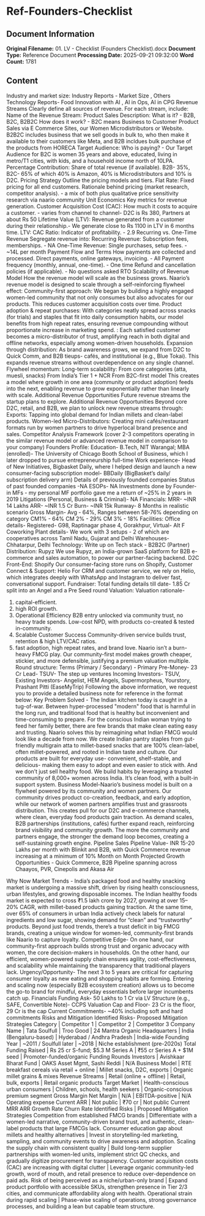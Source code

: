 # Ref-Founders-Checklist

## Document Information

**Original Filename:** 01. LV - Checklist (Founders Checklist).docx
**Document Type:** Reference Document
**Processing Date:** 2025-09-21 09:32:00
**Word Count:** 1781

## Content

Industry and market size:
Industry Reports - Market Size , Others
Technology Reports- Food Innovation with AI , AI in Ops, AI in CPG
Revenue Streams
Clearly define all sources of revenue. For each stream, include:
Name of the Revenue Stream: Product Sales
Description:
What is it? - B2B, B2C, B2B2C
How does it work? - B2C means Business to Customer Product Sales via E Commerce Sites, our Women Microdistributors or Website. B2B2C includes business that we sell goods in bulk to, who then make it available to their customers like Meta, and B2B incldues bulk purchase of the products from HORECA
Target Audience: Who is paying? - Our Target Audience for B2C is women 35 years and above, educated,  living in metro/T1 cities, with kids, and a household income north of 10LPA.
Percentage Contribution: Share of total revenue (if available). B2B- 35%, B2C- 65% of which 40% is Amazon, 40% is Microdistributors and 10% is D2C.
Pricing Strategy
Outline the pricing models and tiers.
Flat Rate: Fixed pricing for all end customers.
Rationale behind pricing (market research, competitor analysis). - a mix of both plus qualitative price sensitivity research via naario community
Unit Economics
Key metrics for revenue generation.
Customer Acquisition Cost (CAC): How much it costs to acquire a customer. - varies from channel to channel- D2C is Rs 380, Partners at about Rs 50
Lifetime Value (LTV): Revenue generated from a customer during their relationship.- We generate close to Rs 1100 in LTV in 6 months time.
LTV: CAC Ratio: Indicator of profitability. - 2.9
Recurring vs. One-Time Revenue
Segregate revenue into:
Recurring Revenue: Subscription fees, memberships. - NA
One-Time Revenue: Single purchases, setup fees. - ~14L per month
Payment Flow and Terms
How payments are collected and processed.
Direct payments, online gateways, invoicing. - All
Payment frequency (monthly, annual, one-time). - One time
Refund and cancellation policies (if applicable). - No questions asked RTO
Scalability of Revenue Model
How the revenue model will scale as the business grows.
Naario’s revenue model is designed to scale through a self-reinforcing flywheel effect:
Community-first approach: We began by building a highly engaged women-led community that not only consumes but also advocates for our products. This reduces customer acquisition costs over time.
Product adoption & repeat purchases: With categories neatly spread across snacks (for trials) and staples that fit into daily consumption habits, our model benefits from high repeat rates, ensuring revenue compounding without proportionate increase in marketing spend.
: Each satisfied customer becomes a micro-distributor of trust, amplifying reach in both digital and offline networks, especially among women-driven households.
Expansion through distribution: As brand awareness grows, we expand from D2C to Quick Comm, and B2B tieups- cafés, and institutional (e.g., Blue Tokai). This expands revenue streams without overdependence on any single channel.
Flywheel momentum:
Long-term scalability:
From core categories (atta, muesli, snacks)
From India’s Tier 1 + NCR
From B2C-first model
This creates a model where growth in one area (community or product adoption) feeds into the next, enabling revenue to grow exponentially rather than linearly with scale.
Additional Revenue Opportunities
Future revenue streams the startup plans to explore.
Additional Revenue Opportunities
Beyond core D2C, retail, and B2B, we plan to unlock new revenue streams through:
Exports: Tapping into global demand for Indian millets and clean-label products.
Women-led Micro-Distributors: Creating mini cafés/restaurant formats run by women partners to drive hyperlocal brand presence and sales.
Competitor Analysis Framework
(cover 2-3 competitors operating in the similar revenue model or advanced revenue model in comparison to your company)
Founders Profile:
Education- B.Tech, NIT Warangal; MBA (enrolled)- The University of Chicago Booth School of Business, which I later dropped to pursue entrepreneurship full-time
Work experience- Head of New Initiatives, Bigbasket Daily, where I helped design and launch a new consumer-facing subscription model- BBDaily (BigBasket’s daily/ subscription delivery arm)
Details of previously founded companies
Status of past founded companies -NA
ESOPs- NA
Investments done by Founder- in MFs - my personal MF portfolio gave me a return of ~25% in 2 years in 2019
Litigations (Personal, Business & Criminal)- NA
Financials:
MRR- ~INR 14 Lakhs
ARR- ~INR 1.5 Cr
Burn- ~INR 15k
Runway- 8 Months in realistic scenario
Gross Margin- Avg - 64%, Ranges between 58-76% depending on category
CM1% - 64%
CM 2% - 29%
CM 3% - 18%
Facilities:
Office details- Registered- G98, Raptinagar phase 4, Gorakhpur, Virtual- Alt F Coworking
Plant details- We work with 3 setups - 2 of which are cooperatives across Tamil Nadu, Gujarat and Delhi
Warehouses- Chhatarpur, Delhi
Technology:
Write up on Tech stack -
B2B2C (Partner) Distribution: Rupyz
We use Rupyz, an India-grown SaaS platform for B2B e-commerce and sales automation, to power our partner-facing backend.
D2C Front-End: Shopify
Our consumer-facing store runs on Shopify,
Customer Connect & Support: Helio For CRM and customer service, we rely on Helio, which integrates deeply with WhatsApp and Instagram to deliver fast, conversational support.
Fundraiser:
Total funding details till date- 1.85 Cr split into an Angel and a Pre Seed round
Valuation:
Valuation rationale-
1. capital-efficient.
2. high ROI growth.
3. Operational Efficiency
B2B entry unlocked via community trust, no heavy trade spends.
Low-cost NPD, with products co-created & tested in-community.
4. Scalable Customer Success
Community-driven service builds trust, retention & high LTV/CAC ratios.
5. fast adoption, high repeat rates, and brand love.
Naario isn’t a burn-heavy FMCG play. Our community-first model makes growth cheaper, stickier, and more defensible, justifying a premium valuation multiple.
Round structure:
Terms (Primary / Secondary) - Primary
Pre-Money- 23 Cr
Lead- TSUV- The step up ventures
Incoming Investors- TSUV,
Existing Investors- Angelist, HEM Angels, Supermorpheus, Yourstory, Prashant Pitti (EaseMyTrip)
Following the above information, we request you to provide a detailed business note for reference in the format below:
Key Problem Solved - The Indian kitchen today is caught in a tug-of-war. Between hyper-processed "modern" food that is harmful in the long run, and traditional food that is healthy but inconvenient and time-consuming to prepare. For the conscious Indian woman trying to feed her family better, there are few brands that make clean eating easy and trusting.
Naario solves this by reimagining what Indian FMCG would look like a decade from now. We create Indian pantry staples from gut-friendly multigrain atta to millet-based snacks that are 100% clean-label, often millet-powered, and rooted in Indian taste and culture. Our products are built for everyday use- convenient, shelf-stable, and delicious-  making them easy to adopt and even easier to stick with.
And we don’t just sell healthy food. We build habits by leveraging a trusted community of 8,000+ women across India. It’s clean food, with a built-in support system.
Business Model-Naario’s business model is built on a flywheel powered by its community and women partners. Our community drives product co-creation, feedback, and early adoption, while our network of women partners amplifies trust and grassroots distribution. This creates pull for our D2C and e-commerce channels, where clean, everyday food products gain traction. As demand scales, B2B partnerships (institutions, cafés) further expand reach, reinforcing brand visibility and community growth. The more the community and partners engage, the stronger the demand loop becomes, creating a self-sustaining growth engine.
Pipeline
Sales Pipeline Value- INR 15-20 Lakhs per month with Blinkit and B2B, with Quick Commerce revenue increasing at a minimum of 10% Month on Month
Projected Growth Opportunities - Quick Commerce,  B2B Pipeline spanning across Chaayos, PVR, Cinepolis and Akasa Air

Why Now
Market Trends - India’s packaged food and healthy snacking market is undergoing a massive shift, driven by rising health consciousness, urban lifestyles, and growing disposable incomes. The Indian healthy foods market is expected to cross ₹1.5 lakh crore by 2027, growing at over 15–20% CAGR, with millet-based products gaining traction.
At the same time, over 65% of consumers in urban India actively check labels for natural ingredients and low sugar, showing demand for “clean” and “trustworthy” products. Beyond just food trends, there’s a trust deficit in big FMCG brands, creating a unique window for women-led, community-first brands like Naario to capture loyalty.
Competitive Edge- On one hand, our community-first approach builds strong trust and organic advocacy with women, the core decision-makers in households. On the other hand, our efficient, women-powered supply chain ensures agility, cost-effectiveness, and scalability while maintaining the transparency that traditional players lack.
Urgency/Opportunity- The next 3 to 5 years are critical for capturing consumer loyalty as new eating and shopping habits are forming. Entering and scaling now (especially B2B ecosystem creation) allows us to become the go-to brand for mindful, everyday essentials before larger incumbents catch up.
Financials
Funding Ask- 50 Lakhs to 1 Cr via LV
Structure (e.g., SAFE, Convertible Note)- CCPS
Valuation Cap and Floor- 23 Cr is the floor, 29 Cr is the cap
Current Commitments- ~40% including soft and hard commitments
Risks and Mitigation
Identified Risks-
Proposed Mitigation Strategies
Category | Competitor 1 | Competitor 2 | Competitor 3
Company Name | Tata Soulfull | Troo Good | 24 Mantra Organic
Headquarters | India (Bengaluru-based) | Hyderabad / Andhra Pradesh | India-wide
Founding Year | ~2011 / Soulfull later | ~2018 | Niche establishment (pre-2020s)
Total Funding Raised | Rs 25 cr S-fund; $5.3 M Series A | ₹55 cr Series A + $1M seed | Promoter-funded/organic
Funding Rounds
Investors | Avishkaar Bharat Fund | OAKS Asset Mgmt, Sashi Reddi | N/A
Business Model | RTE breakfast cereals via retail + online | Millet snacks, D2C, exports | Organic millet grains & mixes
Revenue Streams | Retail (online + offline) | Retail, bulk, exports | Retail organic products
Target Market | Health-conscious urban consumers | Children, schools, health seekers | Organic-conscious premium segment
Gross Margin
Net Margin | N/A | EBITDA-positive | N/A
Operating expense
Current ARR | Not public | ₹70 cr | Not public
Current MRR
ARR Growth Rate
Churn Rate
Identified Risks | Proposed Mitigation Strategies
Competition from established FMCG brands | Differentiate with a women-led narrative, community-driven brand trust, and authentic, clean-label products that large FMCGs lack.
Consumer education gap about millets and healthy alternatives | Invest in storytelling-led marketing, sampling, and community events to drive awareness and adoption.
Scaling the supply chain with consistent quality | Build long-term supplier partnerships with women-led units, implement strict QC checks, and gradually digitize procurement for transparency.
Customer acquisition costs (CAC) are increasing with digital clutter | Leverage organic community-led growth, word of mouth, and retail presence to reduce over-dependence on paid ads.
Risk of being perceived as a niche/urban-only brand | Expand product portfolio with accessible SKUs, strengthen presence in Tier 2/3 cities, and communicate affordability along with health.
Operational strain during rapid scaling | Phase-wise scaling of operations, strong governance processes, and building a lean but capable team structure.